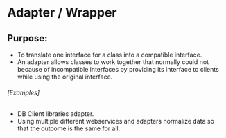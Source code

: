 # Adapter / Wrapper
## Purpose:

- To translate one interface for a class into a compatible interface.
- An adapter allows classes to work together that normally could not because
of incompatible interfaces by providing its interface to clients while using
 the original interface.

###### [Examples]

- DB Client libraries adapter.
- Using multiple different webservices and adapters normalize data so that the
outcome is the same for all. 